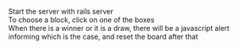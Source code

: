 Start the server with rails server  
To choose a block, click on one of the boxes  
When there is a winner or it is a draw, there will be a javascript alert informing which is the case, and reset the board after that
